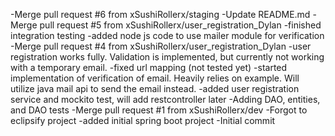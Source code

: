 -Merge pull request #6 from xSushiRollerx/staging
-Update README.md
-Merge pull request #5 from xSushiRollerx/user_registration_Dylan
-finished integration testing
-added node js code to use mailer module for verification
-Merge pull request #4 from xSushiRollerx/user_registration_Dylan
-user registration works fully. Validation is implemented, but currently not working with a temporary email.
-fixed url mapping (not tested yet)
-started implementation of verification of email. Heavily relies on example. Will utilize java mail api to send the email instead.
-added user registration service and mockito test, will add restcontroller later
-Adding DAO, entities, and DAO tests
-Merge pull request #1 from xSushiRollerx/dev
-Forgot to eclipsify project
-added initial spring boot project
-Initial commit
